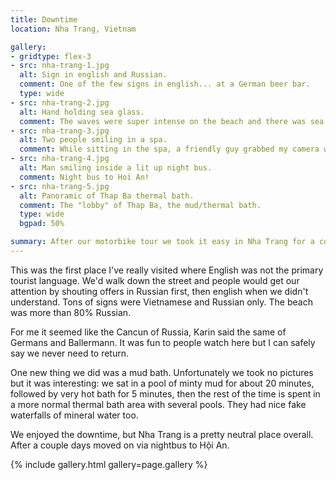 ```yaml
---
title: Downtime
location: Nha Trang, Vietnam

gallery:
- gridtype: flex-3
- src: nha-trang-1.jpg
  alt: Sign in english and Russian.
  comment: One of the few signs in english... at a German beer bar.
  type: wide
- src: nha-trang-2.jpg
  alt: Hand holding sea glass.
  comment: The waves were super intense on the beach and there was sea glass abound. Our first ever blue glass!
- src: nha-trang-3.jpg
  alt: Two people smiling in a spa.
  comment: While sitting in the spa, a friendly guy grabbed my camera with no warning and took our photo.
- src: nha-trang-4.jpg
  alt: Man smiling inside a lit up night bus.
  comment: Night bus to Hoi An!
- src: nha-trang-5.jpg
  alt: Panoramic of Thap Ba thermal bath.
  comment: The "lobby" of Thap Ba, the mud/thermal bath.
  type: wide
  bgpad: 50%

summary: After our motorbike tour we took it easy in Nha Trang for a couple days. It's a touristy city which is clearly dominated by Russians.
---
```


This was the first place I've really visited where English was not the primary tourist language. We'd walk down the street and people would get our attention by shouting offers in Russian first, then english when we didn't understand. Tons of signs were Vietnamese and Russian only. The beach was more than 80% Russian.

For me it seemed like the Cancun of Russia, Karin said the same of Germans and Ballermann. It was fun to people watch here but I can safely say we never need to return.

One new thing we did was a mud bath. Unfortunately we took no pictures but it was interesting: we sat in a pool of minty mud for about 20 minutes, followed by very hot bath for 5 minutes, then the rest of the time is spent in a more normal thermal bath area with several pools. They had nice fake waterfalls of mineral water too.

We enjoyed the downtime, but Nha Trang is a pretty neutral place overall. After a couple days moved on via nightbus to Hội An.

{% include gallery.html gallery=page.gallery %}

